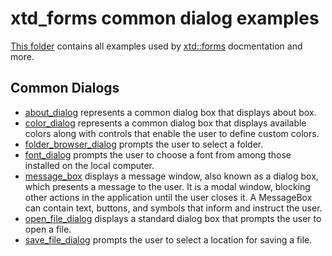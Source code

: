 # xtd_forms common dialog examples

[This folder](..) contains all examples used by [xtd::forms](../src/xtd_forms) docmentation and more.

## Common Dialogs

* [about_dialog](about_dialog/README.md) represents a common dialog box that displays about box.
* [color_dialog](color_dialog/README.md) represents a common dialog box that displays available colors along with controls that enable the user to define custom colors.
* [folder_browser_dialog](folder_browser_dialog/README.md) prompts the user to select a folder.
* [font_dialog](font_dialog/README.md) prompts the user to choose a font from among those installed on the local computer.
* [message_box](message_box/README.md) displays a message window, also known as a dialog box, which presents a message to the user. It is a modal window, blocking other actions in the application until the user closes it. A MessageBox can contain text, buttons, and symbols that inform and instruct the user.
* [open_file_dialog](open_file_dialog/README.md) displays a standard dialog box that prompts the user to open a file.
* [save_file_dialog](save_file_dialog/README.md) prompts the user to select a location for saving a file.
